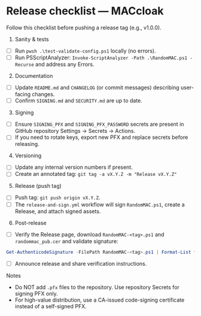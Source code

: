 Release checklist — MACcloak
===========================

Follow this checklist before pushing a release tag (e.g., v1.0.0).

1) Sanity & tests
- [ ] Run `pwsh .\test-validate-config.ps1` locally (no errors).
- [ ] Run PSScriptAnalyzer: `Invoke-ScriptAnalyzer -Path .\RandomMAC.ps1 -Recurse` and address any Errors.

2) Documentation
- [ ] Update `README.md` and `CHANGELOG` (or commit messages) describing user-facing changes.
- [ ] Confirm `SIGNING.md` and `SECURITY.md` are up to date.

3) Signing
- [ ] Ensure `SIGNING_PFX` and `SIGNING_PFX_PASSWORD` secrets are present in GitHub repository Settings → Secrets → Actions.
- [ ] If you need to rotate keys, export new PFX and replace secrets before releasing.

4) Versioning
- [ ] Update any internal version numbers if present.
- [ ] Create an annotated tag: `git tag -a vX.Y.Z -m "Release vX.Y.Z"`

5) Release (push tag)
- [ ] Push tag: `git push origin vX.Y.Z`.
- [ ] The `release-and-sign.yml` workflow will sign `RandomMAC.ps1`, create a Release, and attach signed assets.

6) Post-release
- [ ] Verify the Release page, download `RandomMAC-<tag>.ps1` and `randommac_pub.cer` and validate signature:

```powershell
Get-AuthenticodeSignature -FilePath RandomMAC-<tag>.ps1 | Format-List *
```

- [ ] Announce release and share verification instructions.

Notes
- Do NOT add `.pfx` files to the repository. Use repository Secrets for signing PFX only.
- For high-value distribution, use a CA-issued code-signing certificate instead of a self-signed PFX.
